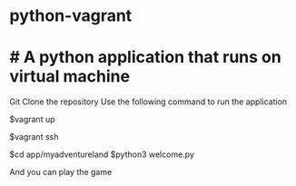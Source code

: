 # python-vagrant
# # A python application that runs on virtual machine
Git Clone the repository
Use the following command to run the application

$vagrant up

$vagrant ssh

$cd app/myadventureland
$python3 welcome.py


And you can play the game

